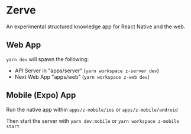 # Zerve

An experimental structured knowledge app for React Native and the web.

## Web App

`yarn dev` will spawn the following:

- API Server in "apps/server" (`yarn workspace z-server dev`)
- Next Web App "apps/web" (`yarn workspace z-web dev`)

## Mobile (Expo) App

Run the native app within `apps/z-mobile/ios` or `apps/z-mobile/android`

Then start the server with `yarn dev:mobile` or `yarn workspace z-mobile start`
